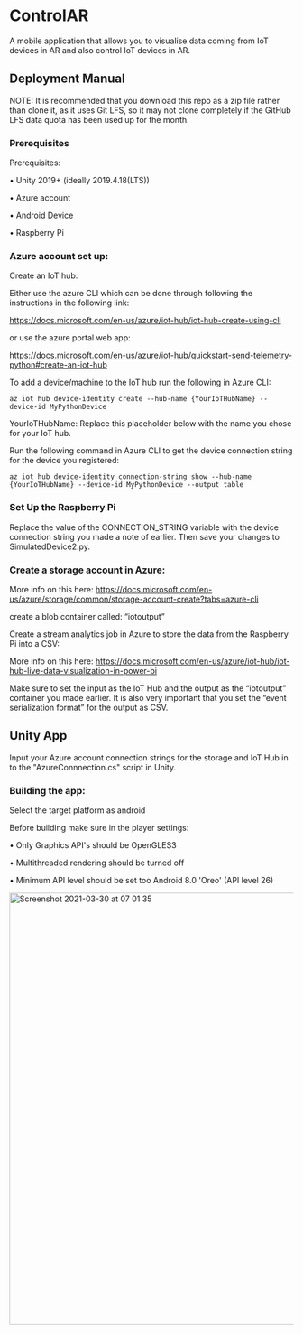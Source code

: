 # ControlAR

A mobile application that allows you to visualise data coming from IoT devices in AR and also control IoT devices in AR. 

## Deployment Manual

NOTE: It is recommended that you download this repo as a zip file rather than clone it, as it uses Git LFS, so it may not clone completely if the GitHub LFS data quota has been used up for the month. 

### Prerequisites

Prerequisites:

•	Unity 2019+ (ideally  2019.4.18(LTS))

•	Azure account

•	Android Device

•	Raspberry Pi 

### Azure account set up:

Create an IoT hub:

Either use the azure CLI which can be done through following the instructions in the following link:

https://docs.microsoft.com/en-us/azure/iot-hub/iot-hub-create-using-cli

or use the azure portal web app:

https://docs.microsoft.com/en-us/azure/iot-hub/quickstart-send-telemetry-python#create-an-iot-hub

To add a device/machine to the IoT hub run the following in Azure CLI:

```
az iot hub device-identity create --hub-name {YourIoTHubName} --device-id MyPythonDevice
```

YourIoTHubName: Replace this placeholder below with the name you chose for your IoT hub.

Run the following command in Azure CLI to get the device connection string for the device you registered:

```
az iot hub device-identity connection-string show --hub-name {YourIoTHubName} --device-id MyPythonDevice --output table
```

### Set Up the Raspberry Pi

Replace the value of the CONNECTION_STRING variable with the device connection string you made a note of earlier. Then save your changes to SimulatedDevice2.py.

### Create a storage account in Azure:

More info on this here:
https://docs.microsoft.com/en-us/azure/storage/common/storage-account-create?tabs=azure-cli

create a blob container called: “iotoutput”

Create a stream analytics job in Azure to store the data from the Raspberry Pi into a CSV:

More info on this here:
https://docs.microsoft.com/en-us/azure/iot-hub/iot-hub-live-data-visualization-in-power-bi

Make sure to set the input as the IoT Hub and the output as the “iotoutput” container you made earlier. It is also very important that you set the “event serialization format” for the output as CSV.

## Unity App

Input your Azure account connection strings for the storage and IoT Hub in to the "AzureConnnection.cs" script in Unity.

### Building the app:

Select the target platform as android

Before building make sure in the player settings:

•	Only Graphics API's should be OpenGLES3 

•	Multithreaded rendering should be turned off 

•	Minimum API level should be set too Android 8.0 'Oreo' (API level 26)

<img width="765" alt="Screenshot 2021-03-30 at 07 01 35" src="https://user-images.githubusercontent.com/56094705/112940986-d3503a80-9125-11eb-8731-a4614ccb5606.png">

